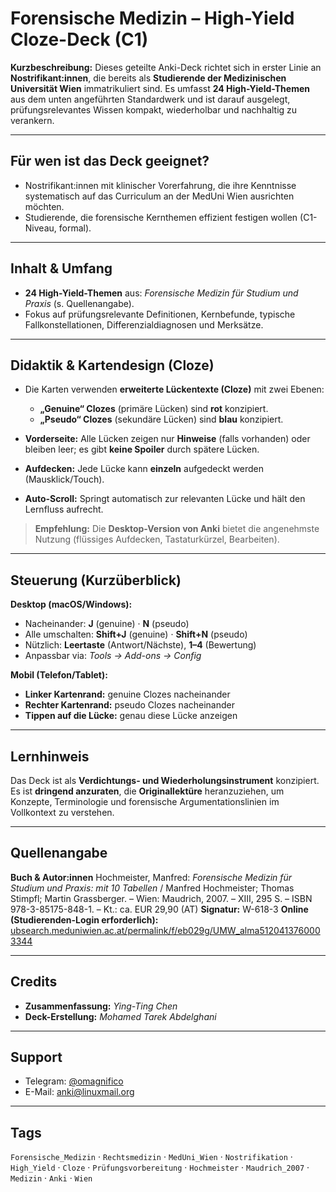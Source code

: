 # Forensische Medizin – High-Yield Cloze-Deck (C1)

**Kurzbeschreibung:**
Dieses geteilte Anki-Deck richtet sich in erster Linie an **Nostrifikant\:innen**, die bereits als **Studierende der Medizinischen Universität Wien** immatrikuliert sind. Es umfasst **24 High-Yield-Themen** aus dem unten angeführten Standardwerk und ist darauf ausgelegt, prüfungsrelevantes Wissen kompakt, wiederholbar und nachhaltig zu verankern.

---

## Für wen ist das Deck geeignet?

* Nostrifikant\:innen mit klinischer Vorerfahrung, die ihre Kenntnisse systematisch auf das Curriculum an der MedUni Wien ausrichten möchten.
* Studierende, die forensische Kernthemen effizient festigen wollen (C1-Niveau, formal).

---

## Inhalt & Umfang

* **24 High-Yield-Themen** aus: *Forensische Medizin für Studium und Praxis* (s. Quellenangabe).
* Fokus auf prüfungsrelevante Definitionen, Kernbefunde, typische Fallkonstellationen, Differenzialdiagnosen und Merksätze.

---

## Didaktik & Kartendesign (Cloze)

* Die Karten verwenden **erweiterte Lückentexte (Cloze)** mit zwei Ebenen:

  * **„Genuine“ Clozes** (primäre Lücken) sind **rot** konzipiert.
  * **„Pseudo“ Clozes** (sekundäre Lücken) sind **blau** konzipiert.
* **Vorderseite:** Alle Lücken zeigen nur **Hinweise** (falls vorhanden) oder bleiben leer; es gibt **keine Spoiler** durch spätere Lücken.
* **Aufdecken:** Jede Lücke kann **einzeln** aufgedeckt werden (Mausklick/Touch).
* **Auto-Scroll:** Springt automatisch zur relevanten Lücke und hält den Lernfluss aufrecht.

> **Empfehlung:** Die **Desktop-Version von Anki** bietet die angenehmste Nutzung (flüssiges Aufdecken, Tastaturkürzel, Bearbeiten).

---

## Steuerung (Kurzüberblick)

**Desktop (macOS/Windows):**

* Nacheinander: **J** (genuine) · **N** (pseudo)
* Alle umschalten: **Shift+J** (genuine) · **Shift+N** (pseudo)
* Nützlich: **Leertaste** (Antwort/Nächste), **1–4** (Bewertung)
* Anpassbar via: *Tools → Add-ons → Config*

**Mobil (Telefon/Tablet):**

* **Linker Kartenrand:** genuine Clozes nacheinander
* **Rechter Kartenrand:** pseudo Clozes nacheinander
* **Tippen auf die Lücke:** genau diese Lücke anzeigen

---

## Lernhinweis

Das Deck ist als **Verdichtungs- und Wiederholungsinstrument** konzipiert. Es ist **dringend anzuraten**, die **Originallektüre** heranzuziehen, um Konzepte, Terminologie und forensische Argumentationslinien im Vollkontext zu verstehen.

---

## Quellenangabe

**Buch & Autor\:innen**
Hochmeister, Manfred: *Forensische Medizin für Studium und Praxis: mit 10 Tabellen* / Manfred Hochmeister; Thomas Stimpfl; Martin Grassberger. – Wien: Maudrich, 2007. – XIII, 295 S. – ISBN 978-3-85175-848-1. – Kt.: ca. EUR 29,90 (AT)
**Signatur:** W-618-3
**Online (Studierenden-Login erforderlich):**
[ubsearch.meduniwien.ac.at/permalink/f/eb029g/UMW\_alma5120413760003344](https://ubsearch.meduniwien.ac.at/permalink/f/eb029g/UMW_alma5120413760003344)

---

## Credits

* **Zusammenfassung:** *Ying-Ting Chen*
* **Deck-Erstellung:** *Mohamed Tarek Abdelghani*

---

## Support

* Telegram: [@omagnifico](https://t.me/omagnifico)
* E-Mail: [anki@linuxmail.org](mailto:anki@linuxmail.org)

---

## Tags

`Forensische_Medizin` · `Rechtsmedizin` · `MedUni_Wien` · `Nostrifikation` · `High_Yield` · `Cloze` · `Prüfungsvorbereitung` · `Hochmeister` · `Maudrich_2007` · `Medizin` · `Anki` · `Wien`
